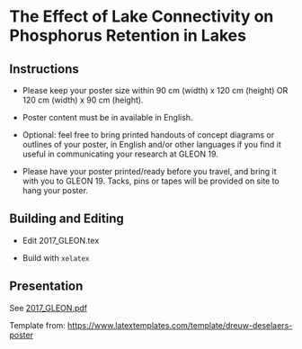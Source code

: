 # The Effect of Lake Connectivity on Phosphorus Retention in Lakes

## Instructions

* Please keep your poster size within 90 cm (width) x 120 cm (height) OR 120 cm (width) x 90 cm (height).

* Poster content must be in available in English. 

* Optional: feel free to bring printed handouts of concept diagrams or outlines of your poster, in English and/or other languages if you find it useful in communicating your research at GLEON 19.

* Please have your poster printed/ready before you travel, and bring it with you to GLEON 19. Tacks, pins or tapes will be provided on site to hang your poster.

## Building and Editing

* Edit 2017_GLEON.tex

* Build with `xelatex`

## Presentation

See [2017_GLEON.pdf](2017_GLEON.pdf)

Template from: https://www.latextemplates.com/template/dreuw-deselaers-poster
